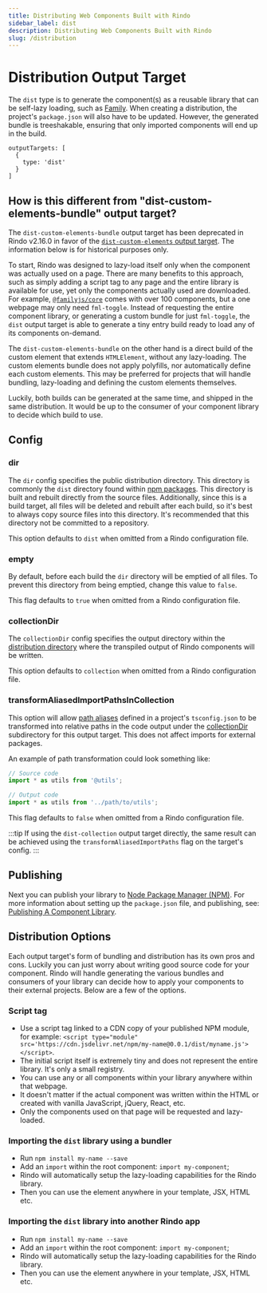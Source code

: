 ```yaml
---
title: Distributing Web Components Built with Rindo
sidebar_label: dist
description: Distributing Web Components Built with Rindo
slug: /distribution
---
```


# Distribution Output Target

The `dist` type is to generate the component(s) as a reusable library that can be self-lazy loading, such as [Family](https://www.npmjs.com/package/@familyjs/core). When creating a distribution, the project's `package.json` will also have to be updated. However, the generated bundle is treeshakable, ensuring that only imported components will end up in the build.

```tsx
outputTargets: [
  {
    type: 'dist'
  }
]
```


## How is this different from "dist-custom-elements-bundle" output target?

The `dist-custom-elements-bundle` output target has been deprecated in Rindo v2.16.0 in favor of the [`dist-custom-elements` output target](./custom-elements.md). The information below is for historical purposes only. 

To start, Rindo was designed to lazy-load itself only when the component was actually used on a page. There are many benefits to this approach, such as simply adding a script tag to any page and the entire library is available for use, yet only the components actually used are downloaded. For example, [`@familyjs/core`](https://www.npmjs.com/package/@familyjs/core) comes with over 100 components, but a one webpage may only need `fml-toggle`. Instead of requesting the entire component library, or generating a custom bundle for just `fml-toggle`, the `dist` output target is able to generate a tiny entry build ready to load any of its components on-demand.

The `dist-custom-elements-bundle` on the other hand is a direct build of the custom element that extends `HTMLElement`, without any lazy-loading. The custom elements bundle does not apply polyfills, nor automatically define each custom elements. This may be preferred for projects that will handle bundling, lazy-loading and defining the custom elements themselves.

Luckily, both builds can be generated at the same time, and shipped in the same distribution. It would be up to the consumer of your component library to decide which build to use.

## Config

### dir

The `dir` config specifies the public distribution directory. This directory is commonly the `dist` directory found within [npm packages](https://docs.npmjs.com/getting-started/packages). This directory is built and rebuilt directly from the source files. Additionally, since this is a build target, all files will be deleted and rebuilt after each build, so it's best to always copy source files into this directory. It's recommended that this directory not be committed to a repository.

This option defaults to `dist` when omitted from a Rindo configuration file.

### empty

By default, before each build the `dir` directory will be emptied of all files. To prevent this directory from being emptied, change this value to `false`.

This flag defaults to `true` when omitted from a Rindo configuration file.

### collectionDir

The `collectionDir` config specifies the output directory within the [distribution directory](#dir) where the transpiled output of Rindo components will be written.

This option defaults to `collection` when omitted from a Rindo configuration file.

### transformAliasedImportPathsInCollection

This option will allow [path aliases](https://www.typescriptlang.org/docs/handbook/module-resolution.html#path-mapping) defined in a project's `tsconfig.json` to be transformed into relative paths in the code output under the [collectionDir](#collectiondir) subdirectory for this output target. This does not affect imports for external packages.

An example of path transformation could look something like:

```ts
// Source code
import * as utils from '@utils';

// Output code
import * as utils from '../path/to/utils';
```

This flag defaults to `false` when omitted from a Rindo configuration file.

:::tip
If using the `dist-collection` output target directly, the same result can be achieved using the `transformAliasedImportPaths` flag on the target's config.
:::

## Publishing

Next you can publish your library to [Node Package Manager (NPM)](https://www.npmjs.com/). For more information about setting up the `package.json` file, and publishing, see: [Publishing A Component Library](../guides/publishing.md).

## Distribution Options

Each output target's form of bundling and distribution has its own pros and cons. Luckily you can just worry about writing good source code for your component. Rindo will handle generating the various bundles and consumers of your library can decide how to apply your components to their external projects. Below are a few of the options.

### Script tag

- Use a script tag linked to a CDN copy of your published NPM module, for example: `<script type="module" src='https://cdn.jsdelivr.net/npm/my-name@0.0.1/dist/myname.js'></script>`.
- The initial script itself is extremely tiny and does not represent the entire library. It's only a small registry.
- You can use any or all components within your library anywhere within that webpage.
- It doesn't matter if the actual component was written within the HTML or created with vanilla JavaScript, jQuery, React, etc.
- Only the components used on that page will be requested and lazy-loaded.

### Importing the `dist` library using a bundler

- Run `npm install my-name --save`
- Add an `import` within the root component: `import my-component`;
- Rindo will automatically setup the lazy-loading capabilities for the Rindo library.
- Then you can use the element anywhere in your template, JSX, HTML etc.

### Importing the `dist` library into another Rindo app

- Run `npm install my-name --save`
- Add an `import` within the root component: `import my-component`;
- Rindo will automatically setup the lazy-loading capabilities for the Rindo library.
- Then you can use the element anywhere in your template, JSX, HTML etc.
